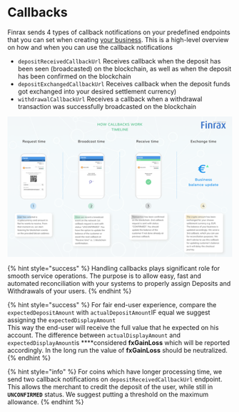 # Callbacks



Finrax sends 4 types of callback notifications on your predefined endpoints that you can set when creating [your business](https://blog.finrax.com/guides/how-to-create-a-business). This is a high-level overview on how and when you can use the callback notifications

*  `depositReceivedCallbackUrl` Receives callback when the deposit has been seen \(broadcasted\) on the blockchain, as well as when the deposit has been confirmed on the blockchain
*  `depositExchangedCallbackUrl` Receives callback when the deposit funds got exchanged into your desired settlement currency\)
* `withdrawalCallbackUrl` Receives a callback when a withdrawal transaction was successfully broadcasted on the blockchain

![Callback requests timeline](../../.gitbook/assets/macbook-pro-1%20%281%29.png)

{% hint style="success" %}
Handling callbacks plays significant role for smooth service operations. The purpose is to allow easy, fast and automated reconciliation with your systems to properly assign Deposits and Withdrawals of your users.
{% endhint %}

{% hint style="success" %}
 For fair end-user experience, compare the `expectedDepositAmount` with `actualDepositAmount`IF equal we suggest assigning the `expectedDisplayAmount`  
This way the end-user will receive the full value that he expected on his account. The difference between `actualDisplayAmount` and `expectedDisplayAmount`is ****considered **fxGainLoss** which will be reported accordingly. In the long run the value of **fxGainLoss** should be neutralized.
{% endhint %}

{% hint style="info" %}
 For coins which have longer processing time, we send two callback notifications on `depositReceivedCallbackUrl` endpoint. This allows the merchant to credit the deposit of the user, while still in **`UNCONFIRMED`** status. We suggest putting a threshold on the maximum allowance.
{% endhint %}

